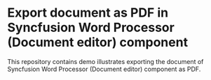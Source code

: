 # Export document as PDF in Syncfusion Word Processor (Document editor) component
This repository contains demo illustrates exporting the document of Syncfusion Word Processor (Document editor) component as PDF.
